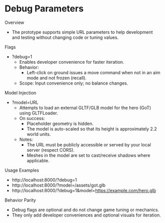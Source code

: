 # Debug Parameters

Overview
- The prototype supports simple URL parameters to help development and testing without changing code or tuning values.

Flags
- ?debug=1
  - Enables developer convenience for faster iteration.
  - Behavior:
    - Left-click on ground issues a move command when not in an aim mode and not frozen (recall).
  - Scope: Input convenience only; no balance changes.

Model Injection
- ?model=URL
  - Attempts to load an external GLTF/GLB model for the hero (GoT) using GLTFLoader.
  - On success:
    - Placeholder geometry is hidden.
    - The model is auto-scaled so that its height is approximately 2.2 world units.
  - Notes:
    - The URL must be publicly accessible or served by your local server (respect CORS).
    - Meshes in the model are set to cast/receive shadows where applicable.

Usage Examples
- http://localhost:8000/?debug=1
- http://localhost:8000/?model=/assets/got.glb
- http://localhost:8000/?debug=1&model=https://example.com/hero.glb

Behavior Parity
- Debug flags are optional and do not change game tuning or mechanics.
- They only add developer conveniences and optional visuals for iteration.
